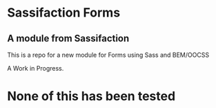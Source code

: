# Sassifaction Forms

## A module from Sassifaction

This is a repo for a new module for Forms using Sass and BEM/OOCSS

A Work in Progress.


# None of this has been tested
